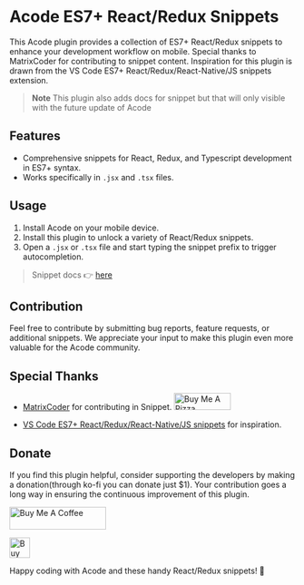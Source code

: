 # Acode ES7+ React/Redux Snippets

This Acode plugin provides a collection of ES7+ React/Redux snippets to enhance your development workflow on mobile. Special thanks to MatrixCoder for contributing to snippet content. Inspiration for this plugin is drawn from the VS Code ES7+ React/Redux/React-Native/JS snippets extension.

> **Note**
> This plugin also adds docs for snippet but that will only visible with the future update of Acode

## Features

- Comprehensive snippets for React, Redux, and Typescript development in ES7+ syntax.
- Works specifically in `.jsx` and `.tsx` files.

## Usage

1. Install Acode on your mobile device.
2. Install this plugin to unlock a variety of React/Redux snippets.
3. Open a `.jsx` or `.tsx` file and start typing the snippet prefix to trigger autocompletion.

> Snippet docs 👉 [here](https://github.com/ults-io/vscode-react-javascript-snippets/blob/master/docs/Snippets.md)

## Contribution

Feel free to contribute by submitting bug reports, feature requests, or additional snippets. We appreciate your input to make this plugin even more valuable for the Acode community.

## Special Thanks

- [MatrixCoder](https://github.com/matrixcoder) for contributing in Snippet. <a href="https://www.buymeacoffee.com/MatrixCoder" target="_blank"><img src="https://cdn.buymeacoffee.com/buttons/v2/default-yellow.png" alt="Buy Me A Pizza" style="height: 30px !important;width: 100px !important;" ></a>

- [VS Code ES7+ React/Redux/React-Native/JS snippets](https://github.com/ults-io/vscode-react-javascript-snippets/) for inspiration.

## Donate

If you find this plugin helpful, consider supporting the developers by making a donation(through ko-fi you can donate just $1). Your contribution goes a long way in ensuring the continuous improvement of this plugin.

<a href="https://www.buymeacoffee.com/bajrangCoder" target="_blank"><img src="https://cdn.buymeacoffee.com/buttons/v2/default-yellow.png" alt="Buy Me A Coffee" height="40" width="170"/></a>

<a href='https://ko-fi.com/M4M3QPI7K' target='_blank'><img height='36' style='border:0px;height:36px;' src='https://storage.ko-fi.com/cdn/kofi1.png?v=3' border='0' alt='Buy Me a Coffee at ko-fi.com' /></a>


Happy coding with Acode and these handy React/Redux snippets! 🚀